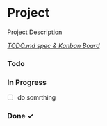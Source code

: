 # Project

Project Description

<em>[TODO.md spec & Kanban Board](https://bit.ly/3fCwKfM)</em>

### Todo


### In Progress

- [ ] do somrthing  

### Done ✓


